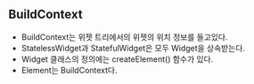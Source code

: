 ## BuildContext

- BuildContext는 위젯 트리에서의 위젯의 위치 정보를 들고있다.
- StatelessWidget과 StatefulWidget은 모두 Widget을 상속받는다.
- Widget 클래스의 정의에는 createElement() 함수가 있다.
- Element는 BuildContext다.
